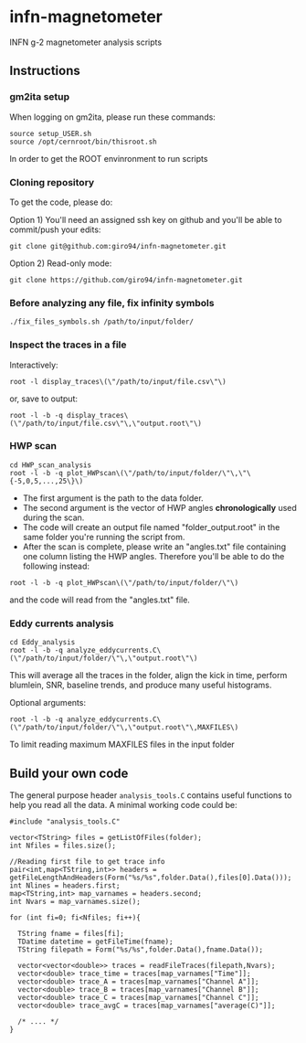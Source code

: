# infn-magnetometer
INFN g-2 magnetometer analysis scripts

## Instructions

### gm2ita setup
When logging on gm2ita, please run these commands:
```
source setup_USER.sh
source /opt/cernroot/bin/thisroot.sh
```
In order to get the ROOT envinronment to run scripts

### Cloning repository
To get the code, please do:

Option 1) You'll need an assigned ssh key on github and you'll be able to commit/push your edits:
```
git clone git@github.com:giro94/infn-magnetometer.git
```
Option 2) Read-only mode:
```
git clone https://github.com/giro94/infn-magnetometer.git
```

### **Before analyzing any file, fix infinity symbols**
```
./fix_files_symbols.sh /path/to/input/folder/
```

### Inspect the traces in a file
Interactively:
```
root -l display_traces\(\"/path/to/input/file.csv\"\)
```
or, save to output:
```
root -l -b -q display_traces\(\"/path/to/input/file.csv\"\,\"output.root\"\)
```

### HWP scan
```
cd HWP_scan_analysis
root -l -b -q plot_HWPscan\(\"/path/to/input/folder/\"\,\"\{-5,0,5,...,25\}\)
```
* The first argument is the path to the data folder.
* The second argument is the vector of HWP angles **chronologically** used during the scan.
* The code will create an output file named "folder_output.root" in the same folder you're running the script from.
* After the scan is complete, please write an "angles.txt" file containing one column listing the HWP angles. Therefore you'll be able to do the following instead:
```
root -l -b -q plot_HWPscan\(\"/path/to/input/folder/\"\)
```
and the code will read from the "angles.txt" file.


### Eddy currents analysis
```
cd Eddy_analysis
root -l -b -q analyze_eddycurrents.C\(\"/path/to/input/folder/\"\,\"output.root\"\)
```
This will average all the traces in the folder, align the kick in time, perform blumlein, SNR, baseline trends, and produce many useful histograms.

Optional arguments:
```
root -l -b -q analyze_eddycurrents.C\(\"/path/to/input/folder/\"\,\"output.root\"\,MAXFILES\)
```
To limit reading maximum MAXFILES files in the input folder


## Build your own code
The general purpose header `analysis_tools.C` contains useful functions to help you read all the data.
A minimal working code could be:
```
#include "analysis_tools.C"

vector<TString> files = getListOfFiles(folder);
int Nfiles = files.size();

//Reading first file to get trace info
pair<int,map<TString,int>> headers = getFileLengthAndHeaders(Form("%s/%s",folder.Data(),files[0].Data()));
int Nlines = headers.first;
map<TString,int> map_varnames = headers.second;
int Nvars = map_varnames.size();

for (int fi=0; fi<Nfiles; fi++){
		
  TString fname = files[fi];
  TDatime datetime = getFileTime(fname);
  TString filepath = Form("%s/%s",folder.Data(),fname.Data());

  vector<vector<double>> traces = readFileTraces(filepath,Nvars);
  vector<double> trace_time = traces[map_varnames["Time"]];
  vector<double> trace_A = traces[map_varnames["Channel A"]];
  vector<double> trace_B = traces[map_varnames["Channel B"]];
  vector<double> trace_C = traces[map_varnames["Channel C"]];
  vector<double> trace_avgC = traces[map_varnames["average(C)"]];
        
  /* .... */
}
```



